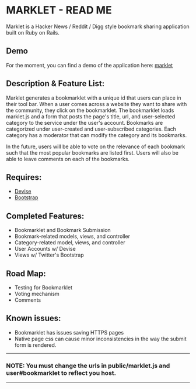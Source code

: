 # MARKLET - READ ME

Marklet is a Hacker News / Reddit / Digg style bookmark sharing application built on Ruby on Rails.

## Demo

For the moment, you can find a demo of the application here: [marklet](http://marklet.herokuapp.com/)

## Description & Feature List:  

Marklet generates a bookmarklet with a unique id that users can place in their tool bar. When a user comes across a website they want to share with the community, they click on the bookmarklet. The bookmarklet loads marklet.js and a form that posts the page's title, url, and user-selected category to the service under the user's account. Bookmarks are categorized under user-created and user-subscribed categories. Each category has a moderator that can modify the category and its bookmarks. 

In the future, users will be able to vote on the relevance of each bookmark such that the most popular bookmarks are listed first. Users will also be able to leave comments on each of the bookmarks. 

## Requires: 

* [Devise](https://github.com/plataformatec/devise)
* [Bootstrap](https://github.com/twitter/bootstrap)

## Completed Features: 

* Bookmarklet and Bookmark Submission
* Bookmark-related models, views, and controller
* Category-related model, views, and controller
* User Accounts w/ Devise
* Views w/ Twitter's Bootstrap

## Road Map: 

* Testing for Bookmarklet
* Voting mechanism
* Comments 

## Known issues: 
* Bookmarklet has issues saving HTTPS pages
* Native page css can cause minor inconsistencies in the way the submit form is rendered. 

************************************************

### NOTE: You must change the urls in public/marklet.js and user#bookmarklet to reflect you host. 

************************************************
